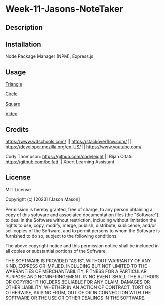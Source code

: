 # Week-11-Jasons-NoteTaker

## Description



## Installation

Node Package Manager (NPM), Express.js

## Usage
[Triangle](https://i.gyazo.com/a61e59535e95ca913a9a0a7be98c1508.png)

[Circle](https://i.gyazo.com/f3ab994192d4f8a5fa4643ad0d40193f.png)

[Square](https://i.gyazo.com/6edc3d10a2f56cae540dfaf09cd1bd38.png)

[Video](https://drive.google.com/file/d/1aiDe1tE4fXXYYV1qc2twDyLc5MlY8cc8/view)

## Credits

https://www.w3schools.com/ || 
https://stackoverflow.com/ || 
https://developer.mozilla.org/en-US/ || 
https://www.youtube.com/

Cody Thompson: https://github.com/codyleight ||
Bijan Olfati: https://github.com/bolfati || 
Xpert Learning Assistant

## License
MIT License

Copyright (c) [2023] [Jason Mason]

Permission is hereby granted, free of charge, to any person obtaining a copy of this software and associated documentation files (the "Software"), to deal in the Software without restriction, including without limitation the rights to use, copy, modify, merge, publish, distribute, sublicense, and/or sell copies of the Software, and to permit persons to whom the Software is furnished to do so, subject to the following conditions:

The above copyright notice and this permission notice shall be included in all copies or substantial portions of the Software.

THE SOFTWARE IS PROVIDED "AS IS", WITHOUT WARRANTY OF ANY KIND, EXPRESS OR IMPLIED, INCLUDING BUT NOT LIMITED TO THE WARRANTIES OF MERCHANTABILITY, FITNESS FOR A PARTICULAR PURPOSE AND NONINFRINGEMENT. IN NO EVENT SHALL THE AUTHORS OR COPYRIGHT HOLDERS BE LIABLE FOR ANY CLAIM, DAMAGES OR OTHER LIABILITY, WHETHER IN AN ACTION OF CONTRACT, TORT OR OTHERWISE, ARISING FROM, OUT OF OR IN CONNECTION WITH THE SOFTWARE OR THE USE OR OTHER DEALINGS IN THE SOFTWARE.
